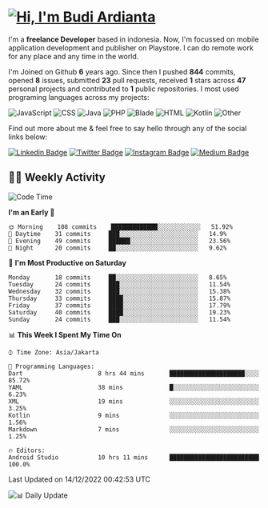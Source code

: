 # [![Hi, I'm Budi Ardianta](https://readme-typing-svg.herokuapp.com?size=24&vCenter=true&lines=%F0%9F%91%8B+Hi%2C+I'm+Budi+Ardianta+;%F0%9F%92%BB+Android+And+Web+Developer+)](https://git.io/typing-svg)

I'm a **freelance Developer** based in indonesia. Now, I'm focussed on mobile application development and publisher on Playstore. I can do remote work for any place and any time in the world.

I'm Joined on Github **6** years ago. Since then I pushed **844** commits, opened **8** issues, submitted **23** pull requests, received **1** stars across **47** personal projects and contributed to **1** public repositories.
I most used programing languages across my projects:

![JavaScript](https://img.shields.io/badge/-JavaScript-%23f1e05a?style=flat&logo=JavaScript&logoColor=white)
![CSS](https://img.shields.io/badge/-CSS-%23563d7c?style=flat&logo=CSS&logoColor=white)
![Java](https://img.shields.io/badge/-Java-%23b07219?style=flat&logo=Java&logoColor=white)
![PHP](https://img.shields.io/badge/-PHP-%234F5D95?style=flat&logo=PHP&logoColor=white)
![Blade](https://img.shields.io/badge/-Blade-%23f7523f?style=flat&logo=Blade&logoColor=white)
![HTML](https://img.shields.io/badge/-HTML-%23e34c26?style=flat&logo=HTML&logoColor=white)
![Kotlin](https://img.shields.io/badge/-Kotlin-%23A97BFF?style=flat&logo=Kotlin&logoColor=white)
![Other](https://img.shields.io/badge/-Other-%23ededed?style=flat&logo=Other&logoColor=white)

Find out more about me & feel free to say hello through any of the social links below:

[![Linkedin Badge](https://img.shields.io/badge/-budiardianata-blue?style=flat&logo=Linkedin&logoColor=white&link=https://www.linkedin.com/in/budiardianata/)](https://www.linkedin.com/in/budiardianata/)
[![Twitter Badge](https://img.shields.io/badge/-budiardianata-%231DA1F2.svg?style=flat&logo=twitter&logoColor=white&link=https://www.twitter.com/budiardianata)](https://www.linkedin.com/in/budiardianata/)
[![Instagram Badge](https://img.shields.io/badge/-budiardianata-purple?style=flat&logo=instagram&logoColor=white&link=https://instagram.com/budiardianata/)](https://instagram.com/budiardianata)
[![Medium Badge](https://img.shields.io/badge/-@budiardianata-%2312100E.svg?style=flat&logo=Medium&logoColor=white&link=https://medium.com/@budiardianata/)](https://medium.com/@budiardianata)

## 👨‍💻 Weekly Activity
<!--START_SECTION:waka-->
![Code Time](http://img.shields.io/badge/Code%20Time-1%2C254%20hrs%2028%20mins-blue)

**I'm an Early 🐤** 

```text
🌞 Morning    108 commits    █████████████░░░░░░░░░░░░   51.92% 
🌆 Daytime    31 commits     ███░░░░░░░░░░░░░░░░░░░░░░   14.9% 
🌃 Evening    49 commits     ██████░░░░░░░░░░░░░░░░░░░   23.56% 
🌙 Night      20 commits     ██░░░░░░░░░░░░░░░░░░░░░░░   9.62%

```
📅 **I'm Most Productive on Saturday** 

```text
Monday       18 commits     ██░░░░░░░░░░░░░░░░░░░░░░░   8.65% 
Tuesday      24 commits     ███░░░░░░░░░░░░░░░░░░░░░░   11.54% 
Wednesday    32 commits     ███░░░░░░░░░░░░░░░░░░░░░░   15.38% 
Thursday     33 commits     ████░░░░░░░░░░░░░░░░░░░░░   15.87% 
Friday       37 commits     ████░░░░░░░░░░░░░░░░░░░░░   17.79% 
Saturday     40 commits     ████░░░░░░░░░░░░░░░░░░░░░   19.23% 
Sunday       24 commits     ███░░░░░░░░░░░░░░░░░░░░░░   11.54%

```


📊 **This Week I Spent My Time On** 

```text
⌚︎ Time Zone: Asia/Jakarta

💬 Programming Languages: 
Dart                     8 hrs 44 mins       █████████████████████░░░░   85.72% 
YAML                     38 mins             █░░░░░░░░░░░░░░░░░░░░░░░░   6.23% 
XML                      19 mins             ░░░░░░░░░░░░░░░░░░░░░░░░░   3.25% 
Kotlin                   9 mins              ░░░░░░░░░░░░░░░░░░░░░░░░░   1.56% 
Markdown                 7 mins              ░░░░░░░░░░░░░░░░░░░░░░░░░   1.25%

🔥 Editors: 
Android Studio           10 hrs 11 mins      █████████████████████████   100.0%

```


 Last Updated on 14/12/2022 00:42:53 UTC
<!--END_SECTION:waka-->

![📊 Daily Update](https://github.com/budiardianata/budiardianata/actions/workflows/update-activity.yml/badge.svg)
